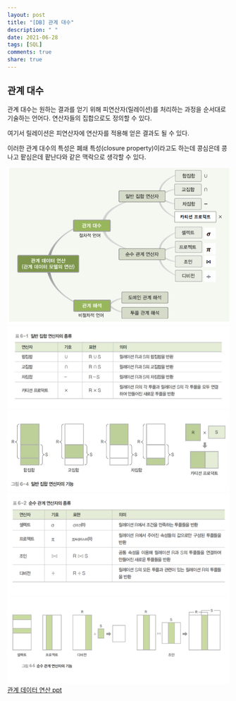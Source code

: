 ```yaml
---
layout: post
title: "[DB] 관계 대수"
description: " "
date: 2021-06-28
tags: [SQL]
comments: true
share: true
---
```


## 관계 대수

관계 대수는 원하는 결과를 얻기 위해 피연산자(릴레이션)를 처리하는 과정을 순서대로 기술하는 언어다. 연산자들의 집합으로도 정의할 수 있다.

여기서 릴레이션은 피연산자에 연산자를 적용해 얻은 결과도 될 수 있다.

이러한 관계 대수의 특성은 폐쇄 특성(closure property)이라고도 하는데 콩심은데 콩나고 팥심은데 팥난다와 같은 맥락으로 생각할 수 있다.

<img src="./관계 대수 연산자 종류.png">

<img src="./일반 집합 연산자 종류.png">

<img src="./일반 집합 연산자 기능.png">

<img src="./순수 관계 연산자 종류.png">

<img src="./순수 관계 연산자의 기능.png">

<a href="./Microsoft PowerPoint - ch06_관계 데이터 연산.pptx.pdf">
관계 데이터 연산 ppt
</a>
